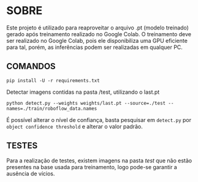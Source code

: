 # SOBRE

Este projeto é utilizado para reaproveitar o arquivo .pt (modelo treinado) gerado após treinamento realizado no Google Colab.
O treinamento deve ser realizado no Google Colab, pois ele disponibiliza uma GPU eficiente para tal, porém, as inferências
podem ser realizadas em qualquer PC.

## COMANDOS

```pip install -U -r requirements.txt```

Detectar imagens contidas na pasta /test, utilizando o last.pt

```python detect.py --weights weights/last.pt --source=./test --names=./train/roboflow_data.names```

É possível alterar o nível de confiança, basta pesquisar em `detect.py` por `object confidence threshold` e alterar o valor padrão.

## TESTES

Para a realização de testes, existem imagens na pasta *test* que não estão presentes na base usada para treinamento, logo
pode-se garantir a ausência de vícios.